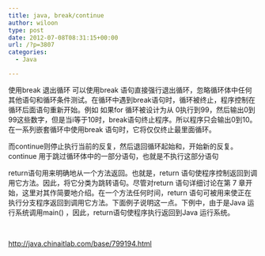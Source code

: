 ```yaml
---
title: java, break/continue
author: wiloon
type: post
date: 2012-07-08T08:31:15+00:00
url: /?p=3807
categories:
  - Java

---
```

使用break 退出循环 可以使用break 语句直接强行退出循环，忽略循环体中任何其他语句和循环条件测试。在循环中遇到break语句时，循环被终止，程序控制在循环后面语句重新开始。例如 如果for 循环被设计为从 0执行到99，然后输出0到99这些数字，但是当i等于10时，break语句终止程序。所以程序只会输出0到10。 在一系列嵌套循环中使用break 语句时，它将仅仅终止最里面循环。

而continue则停止执行当前的反复，然后退回循环起始和，开始新的反复。continue 用于跳过循环体中的一部分语句，也就是不执行这部分语句

return语句用来明确地从一个方法返回。也就是，return 语句使程序控制返回到调用它方法。因此，将它分类为跳转语句。尽管对return 语句详细讨论在第 7 章开始，这里对其作简要地介绍。在一个方法任何时间，return 语句可被用来使正在执行分支程序返回到调用它方法。下面例子说明这一点。下例中，由于是Java 运行系统调用main() ，因此，return语句使程序执行返回到Java 运行系统。

&nbsp;

<http://java.chinaitlab.com/base/799194.html>